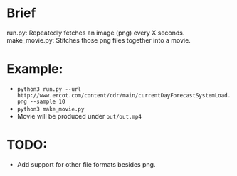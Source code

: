 # Brief

run.py: Repeatedly fetches an image (png) every X seconds.
make_movie.py: Stitches those png files together into a movie.


# Example:
  * `python3 run.py --url http://www.ercot.com/content/cdr/main/currentDayForecastSystemLoad.png --sample 10`
  * `python3 make_movie.py`
  * Movie will be produced under `out/out.mp4`

# TODO:
  * Add support for other file formats besides png.